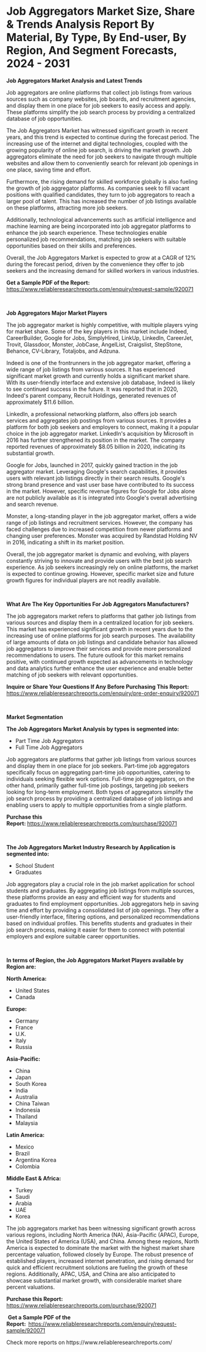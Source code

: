 <p><h1>Job Aggregators Market Size, Share & Trends Analysis Report By Material, By Type, By End-user, By Region, And Segment Forecasts, 2024 - 2031</h1></p><p><strong>Job Aggregators Market Analysis and Latest Trends</strong></p>
<p><p>Job aggregators are online platforms that collect job listings from various sources such as company websites, job boards, and recruitment agencies, and display them in one place for job seekers to easily access and apply. These platforms simplify the job search process by providing a centralized database of job opportunities.</p><p>The Job Aggregators Market has witnessed significant growth in recent years, and this trend is expected to continue during the forecast period. The increasing use of the internet and digital technologies, coupled with the growing popularity of online job search, is driving the market growth. Job aggregators eliminate the need for job seekers to navigate through multiple websites and allow them to conveniently search for relevant job openings in one place, saving time and effort.</p><p>Furthermore, the rising demand for skilled workforce globally is also fueling the growth of job aggregator platforms. As companies seek to fill vacant positions with qualified candidates, they turn to job aggregators to reach a larger pool of talent. This has increased the number of job listings available on these platforms, attracting more job seekers.</p><p>Additionally, technological advancements such as artificial intelligence and machine learning are being incorporated into job aggregator platforms to enhance the job search experience. These technologies enable personalized job recommendations, matching job seekers with suitable opportunities based on their skills and preferences.</p><p>Overall, the Job Aggregators Market is expected to grow at a CAGR of 12% during the forecast period, driven by the convenience they offer to job seekers and the increasing demand for skilled workers in various industries.</p></p>
<p><strong>Get a Sample PDF of the Report:&nbsp;</strong> <a href="https://www.reliableresearchreports.com/enquiry/request-sample/920071">https://www.reliableresearchreports.com/enquiry/request-sample/920071</a></p>
<p>&nbsp;</p>
<p><strong>Job Aggregators Major Market Players</strong></p>
<p><p>The job aggregator market is highly competitive, with multiple players vying for market share. Some of the key players in this market include Indeed, CareerBuilder, Google for Jobs, SimplyHired, LinkUp, LinkedIn, CareerJet, Trovit, Glassdoor, Monster, JobCase, AngelList, Craigslist, StepStone, Behance, CV-Library, Totaljobs, and Adzuna.</p><p>Indeed is one of the frontrunners in the job aggregator market, offering a wide range of job listings from various sources. It has experienced significant market growth and currently holds a significant market share. With its user-friendly interface and extensive job database, Indeed is likely to see continued success in the future. It was reported that in 2020, Indeed's parent company, Recruit Holdings, generated revenues of approximately $11.6 billion.</p><p>LinkedIn, a professional networking platform, also offers job search services and aggregates job postings from various sources. It provides a platform for both job seekers and employers to connect, making it a popular choice in the job aggregator market. LinkedIn's acquisition by Microsoft in 2016 has further strengthened its position in the market. The company reported revenues of approximately $8.05 billion in 2020, indicating its substantial growth.</p><p>Google for Jobs, launched in 2017, quickly gained traction in the job aggregator market. Leveraging Google's search capabilities, it provides users with relevant job listings directly in their search results. Google's strong brand presence and vast user base have contributed to its success in the market. However, specific revenue figures for Google for Jobs alone are not publicly available as it is integrated into Google's overall advertising and search revenue.</p><p>Monster, a long-standing player in the job aggregator market, offers a wide range of job listings and recruitment services. However, the company has faced challenges due to increased competition from newer platforms and changing user preferences. Monster was acquired by Randstad Holding NV in 2016, indicating a shift in its market position.</p><p>Overall, the job aggregator market is dynamic and evolving, with players constantly striving to innovate and provide users with the best job search experience. As job seekers increasingly rely on online platforms, the market is expected to continue growing. However, specific market size and future growth figures for individual players are not readily available.</p></p>
<p>&nbsp;</p>
<p><strong>What Are The Key Opportunities For Job Aggregators Manufacturers?</strong></p>
<p><p>The job aggregators market refers to platforms that gather job listings from various sources and display them in a centralized location for job seekers. This market has experienced significant growth in recent years due to the increasing use of online platforms for job search purposes. The availability of large amounts of data on job listings and candidate behavior has allowed job aggregators to improve their services and provide more personalized recommendations to users. The future outlook for this market remains positive, with continued growth expected as advancements in technology and data analytics further enhance the user experience and enable better matching of job seekers with relevant opportunities.</p></p>
<p><strong>Inquire or Share Your Questions If Any Before Purchasing This Report:</strong> <a href="https://www.reliableresearchreports.com/enquiry/pre-order-enquiry/920071">https://www.reliableresearchreports.com/enquiry/pre-order-enquiry/920071</a></p>
<p>&nbsp;</p>
<p><strong>Market Segmentation</strong></p>
<p><strong>The Job Aggregators Market Analysis by types is segmented into:</strong></p>
<p><ul><li>Part Time Job Aggregators</li><li>Full Time Job Aggregators</li></ul></p>
<p><p>Job aggregators are platforms that gather job listings from various sources and display them in one place for job seekers. Part-time job aggregators specifically focus on aggregating part-time job opportunities, catering to individuals seeking flexible work options. Full-time job aggregators, on the other hand, primarily gather full-time job postings, targeting job seekers looking for long-term employment. Both types of aggregators simplify the job search process by providing a centralized database of job listings and enabling users to apply to multiple opportunities from a single platform.</p></p>
<p><strong>Purchase this Report:&nbsp;</strong><a href="https://www.reliableresearchreports.com/purchase/920071">https://www.reliableresearchreports.com/purchase/920071</a></p>
<p>&nbsp;</p>
<p><strong>The Job Aggregators Market Industry Research by Application is segmented into:</strong></p>
<p><ul><li>School Student</li><li>Graduates</li></ul></p>
<p><p>Job aggregators play a crucial role in the job market application for school students and graduates. By aggregating job listings from multiple sources, these platforms provide an easy and efficient way for students and graduates to find employment opportunities. Job aggregators help in saving time and effort by providing a consolidated list of job openings. They offer a user-friendly interface, filtering options, and personalized recommendations based on individual profiles. This benefits students and graduates in their job search process, making it easier for them to connect with potential employers and explore suitable career opportunities.</p></p>
<p>&nbsp;</p>
<p><strong>In terms of Region, the Job Aggregators Market Players available by Region are:</strong></p>
<p>
    <p> <strong> North America: </strong>
        <ul>
            <li>United States</li>
            <li>Canada</li>
        </ul>
        </p> 
    <p> <strong> Europe: </strong>
        <ul>
            <li>Germany</li>
            <li>France</li>
            <li>U.K.</li>
            <li>Italy</li>
            <li>Russia</li>
        </ul>
        </p> 
    <p> <strong> Asia-Pacific: </strong>
        <ul>
            <li>China</li>
            <li>Japan</li>
            <li>South Korea</li>
            <li>India</li>
            <li>Australia</li>
            <li>China Taiwan</li>
            <li>Indonesia</li>
            <li>Thailand</li>
            <li>Malaysia</li>
        </ul>
        </p> 
    <p> <strong> Latin America: </strong>
        <ul>
            <li>Mexico</li>
            <li>Brazil</li>
            <li>Argentina Korea</li>
            <li>Colombia</li>
        </ul>
        </p> 
    <p> <strong> Middle East & Africa: </strong>
        <ul>
            <li>Turkey</li>
            <li>Saudi</li>
            <li>Arabia</li>
            <li>UAE</li>
            <li>Korea</li>
        </ul>
    </p>
    </p>
<p><p>The job aggregators market has been witnessing significant growth across various regions, including North America (NA), Asia-Pacific (APAC), Europe, the United States of America (USA), and China. Among these regions, North America is expected to dominate the market with the highest market share percentage valuation, followed closely by Europe. The robust presence of established players, increased internet penetration, and rising demand for quick and efficient recruitment solutions are fueling the growth of these regions. Additionally, APAC, USA, and China are also anticipated to showcase substantial market growth, with considerable market share percent valuations.</p></p>
<p><strong>Purchase this Report: </strong><a href="https://www.reliableresearchreports.com/purchase/920071">https://www.reliableresearchreports.com/purchase/920071</a></p>
<p>&nbsp;<strong>Get a Sample PDF of the Report:&nbsp;&nbsp;</strong><a href="https://www.reliableresearchreports.com/enquiry/request-sample/920071">https://www.reliableresearchreports.com/enquiry/request-sample/920071</a></p>
<p><strong></strong></p>
<p>Check more reports on https://www.reliableresearchreports.com/</p>